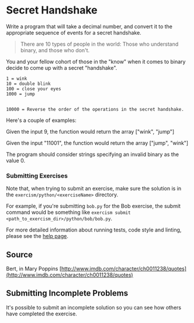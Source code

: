 # Secret Handshake

Write a program that will take a decimal number, and convert it to the appropriate sequence of events for a secret
handshake.

> There are 10 types of people in the world: Those who understand
> binary, and those who don't.

You and your fellow cohort of those in the "know" when it comes to binary decide to come up with a secret "handshake".

```
1 = wink
10 = double blink
100 = close your eyes
1000 = jump


10000 = Reverse the order of the operations in the secret handshake.
```

Here's a couple of examples:

Given the input 9, the function would return the array
["wink", "jump"]

Given the input "11001", the function would return the array
["jump", "wink"]

The program should consider strings specifying an invalid binary as the value 0.

### Submitting Exercises

Note that, when trying to submit an exercise, make sure the solution is in the `exercism/python/<exerciseName>`
directory.

For example, if you're submitting `bob.py` for the Bob exercise, the submit command would be something
like `exercism submit <path_to_exercism_dir>/python/bob/bob.py`.

For more detailed information about running tests, code style and linting, please see
the [help page](http://exercism.io/languages/python).

## Source

Bert, in Mary Poppins [http://www.imdb.com/character/ch0011238/quotes](http://www.imdb.com/character/ch0011238/quotes)

## Submitting Incomplete Problems

It's possible to submit an incomplete solution so you can see how others have completed the exercise.

